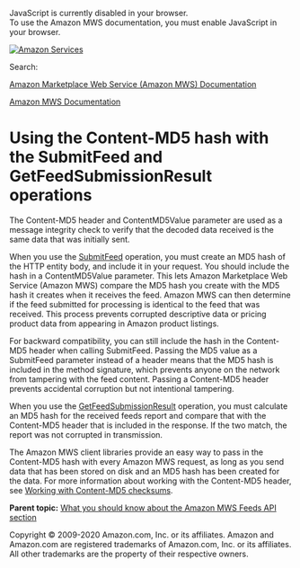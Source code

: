 <div id="MWSDX_noscript">

JavaScript is currently disabled in your browser.  
To use the Amazon MWS documentation, you must enable JavaScript in your
browser.

</div>

<div id="MWSDX_divtop">

[![Amazon
Services](https://images-na.ssl-images-amazon.com/images/G/08/mwsportal/fr_FR/amazonservices.gif "Amazon Services")](http://services.amazon.fr)

<div id="MWSDX_search">

<span id="MWSDX_searchlbl">Search:</span>

</div>

  
<span id="MWSDX_titlebar">[Amazon Marketplace Web Service (Amazon MWS)
Documentation](https://developer.amazonservices.fr/gp/mws/docs.html)</span>

</div>

<div id="MWSDX_divbottom">

<div id="MWSDX_divleft">

<div id="MWSDX_toc">

</div>

</div>

<div id="MWSDX_divright">

<div id="MWSDX_content">

<span id="MWSDX_breadcrumbs">[Amazon MWS
Documentation](https://developer.amazonservices.fr/gp/mws/docs.html)</span>

Using the Content-MD5 hash with the SubmitFeed and GetFeedSubmissionResult operations
=====================================================================================

<div class="body conbody">

The Content-MD5 header and <span
class="keyword parmname">ContentMD5Value</span> parameter are used as a
message integrity check to verify that the decoded data received is the
same data that was initially sent.

When you use the
<a href="../feeds/Feeds_SubmitFeed.md" class="xref">SubmitFeed</a>
operation, you must create an MD5 hash of the HTTP entity body, and
include it in your request. You should include the hash in a <span
class="keyword parmname">ContentMD5Value</span> parameter. This lets
<span class="ph">Amazon Marketplace Web Service (Amazon MWS)</span>
compare the MD5 hash you create with the MD5 hash it creates when it
receives the feed. <span class="ph">Amazon MWS</span> can then determine
if the feed submitted for processing is identical to the feed that was
received. This process prevents corrupted descriptive data or pricing
product data from appearing in Amazon product listings.

For backward compatibility, you can still include the hash in the
Content-MD5 header when calling <span
class="keyword apiname">SubmitFeed</span>. Passing the MD5 value as a
<span class="keyword apiname">SubmitFeed</span> parameter instead of a
header means that the MD5 hash is included in the method signature,
which prevents anyone on the network from tampering with the feed
content. Passing a Content-MD5 header prevents accidental corruption but
not intentional tampering.

When you use the
<a href="../feeds/Feeds_GetFeedSubmissionResult.md" class="xref">GetFeedSubmissionResult</a>
operation, you must calculate an MD5 hash for the received feeds report
and compare that with the Content-MD5 header that is included in the
response. If the two match, the report was not corrupted in
transmission.

The <span class="ph">Amazon MWS</span> client libraries provide an easy
way to pass in the Content-MD5 hash with every <span class="ph">Amazon
MWS</span> request, as long as you send data that has been stored on
disk and an MD5 hash has been created for the data. For more information
about working with the Content-MD5 header, see
<a href="../dev_guide/DG_MD5.md" class="xref">Working with Content-MD5 checksums</a>.

</div>

<div class="related-links">

<div class="familylinks">

<div class="parentlink">

**Parent topic:**
<a href="../feeds/Feeds_Overview.md" class="link">What you should know about the Amazon MWS Feeds API section</a>

</div>

</div>

</div>

<div id="MWSDX_footer">

Copyright © 2009-2020 Amazon.com, Inc. or its affiliates. Amazon and
Amazon.com are registered trademarks of Amazon.com, Inc. or its
affiliates. All other trademarks are the property of their respective
owners.

</div>

</div>

</div>

<div style="clear: both;">

</div>

</div>
